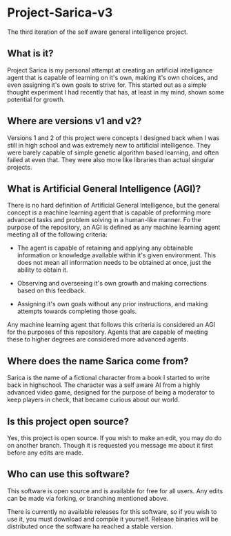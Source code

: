 # Project-Sarica-v3
The third iteration of the self aware general intelligence project.

## What is it?
Project Sarica is my personal attempt at creating an artificial intelligance agent that is capable of learning on it's own, making it's own choices, and even assigning it's own goals to strive for. This started out as a simple thought experiment I had recently that has, at least in my mind, shown some potential for growth.

## Where are versions v1 and v2?
Versions 1 and 2 of this project were concepts I designed back when I was still in high school and was extremely new to artificial intelligence. They were barely capable of simple genetic algorithm based learning, and often failed at even that. They were also more like libraries than actual singular projects.

## What is Artificial General Intelligence (AGI)?
There is no hard definition of Artificial General Intelligence, but the general concept is a machine learning agent that is capable of preforming more advanced tasks and problem solving in a human-like manner. Fo the purpose of the repository, an AGI is defined as any machine learning agent meeting all of the following criteria:

* The agent is capable of retaining and applying any obtainable information or knowledge available within it's given environment. This does not mean all information needs to be obtained at once, just the ability to obtain it.

* Observing and overseeing it's own growth and making corrections based on this feedback.

* Assigning it's own goals without any prior instructions, and making attempts towards completing those goals.

Any machine learning agent that follows this criteria is considered an AGI for the purposes of this repository. Agents that are capable of meeting these to higher degrees are considered more advanced agents.

## Where does the name Sarica come from?
Sarica is the name of a fictional character from a book I started to write back in highschool. The character was a self aware AI from a highly advanced video game, designed for the purpose of being a moderator to keep players in check, that became curious about our world.

## Is this project open source?
Yes, this project is open source. If you wish to make an edit, you may do do on another branch. Though it is requested you message me about it first before any edits are made.

## Who can use this software?
This software is open source and is available for free for all users. Any edits can be made via forking, or branching mentioned above.

There is currently no available releases for this software, so if you wish to use it, you must download and compile it yourself. Release binaries will be distributed once the software ha reached a stable version.